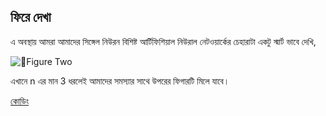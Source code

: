 ## ফিরে দেখা  
এ অবস্থায় আমরা আমাদের সিঙ্গেল নিউরন বিশিষ্ট আর্টিফিশিয়াল নিউরাল নেটওয়ার্কের চেহারাটা একটু স্মার্ট ভাবে দেখি,  

![Figure Two](https://nuhil.files.wordpress.com/2017/05/ann-sigmoid.png?w=581&h=176 "Figure Two")  

এখানে n এর মান 3 ধরলেই আমাদের সমস্যার সাথে উপরের ফিগারটি মিলে যাবে।

[কোডিং](simple-nn-code.md)